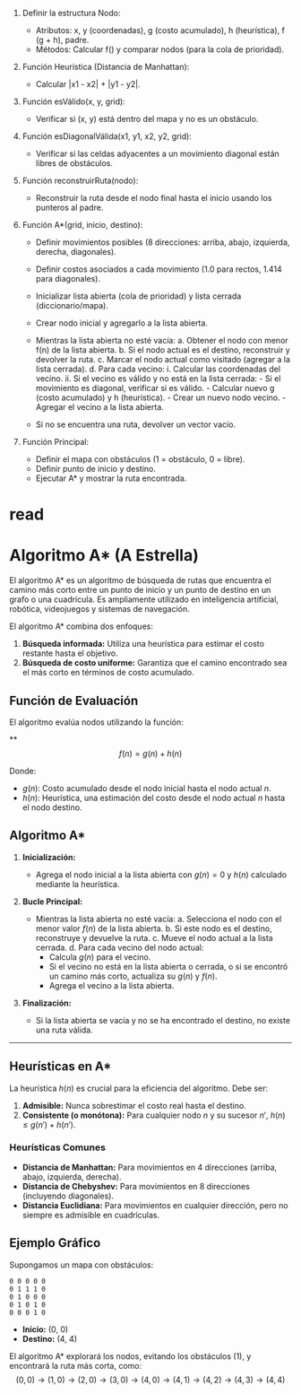 1. Definir la estructura Nodo:
   - Atributos: x, y (coordenadas), g (costo acumulado), h (heurística), f (g + h), padre.
   - Métodos: Calcular f() y comparar nodos (para la cola de prioridad).

2. Función Heurística (Distancia de Manhattan):
   - Calcular |x1 - x2| + |y1 - y2|.

3. Función esVálido(x, y, grid):
   - Verificar si (x, y) está dentro del mapa y no es un obstáculo.

4. Función esDiagonalVálida(x1, y1, x2, y2, grid):
   - Verificar si las celdas adyacentes a un movimiento diagonal están libres de obstáculos.

5. Función reconstruirRuta(nodo):
   - Reconstruir la ruta desde el nodo final hasta el inicio usando los punteros al padre.

6. Función A*(grid, inicio, destino):
   - Definir movimientos posibles (8 direcciones: arriba, abajo, izquierda, derecha, diagonales).
   - Definir costos asociados a cada movimiento (1.0 para rectos, 1.414 para diagonales).
   - Inicializar lista abierta (cola de prioridad) y lista cerrada (diccionario/mapa).
   - Crear nodo inicial y agregarlo a la lista abierta.

   - Mientras la lista abierta no esté vacía:
     a. Obtener el nodo con menor f(n) de la lista abierta.
     b. Si el nodo actual es el destino, reconstruir y devolver la ruta.
     c. Marcar el nodo actual como visitado (agregar a la lista cerrada).
     d. Para cada vecino:
        i. Calcular las coordenadas del vecino.
        ii. Si el vecino es válido y no está en la lista cerrada:
            - Si el movimiento es diagonal, verificar si es válido.
            - Calcular nuevo g (costo acumulado) y h (heurística).
            - Crear un nuevo nodo vecino.
            - Agregar el vecino a la lista abierta.

   - Si no se encuentra una ruta, devolver un vector vacío.

7. Función Principal:
   - Definir el mapa con obstáculos (1 = obstáculo, 0 = libre).
   - Definir punto de inicio y destino.
   - Ejecutar A* y mostrar la ruta encontrada.


# read

# Algoritmo A\* (A Estrella)

El algoritmo A\* es un algoritmo de búsqueda de rutas que encuentra el camino más corto entre un punto de inicio y un punto de destino en un grafo o una cuadrícula. Es ampliamente utilizado en inteligencia artificial, robótica, videojuegos y sistemas de navegación.

El algoritmo A\* combina dos enfoques:

1. **Búsqueda informada:** Utiliza una heurística para estimar el costo restante hasta el objetivo.
2. **Búsqueda de costo uniforme:** Garantiza que el camino encontrado sea el más corto en términos de costo acumulado.

## Función de Evaluación
El algoritmo evalúa nodos utilizando la función:

**$$
f(n) = g(n) + h(n)
$$

Donde:
- $g(n)$: Costo acumulado desde el nodo inicial hasta el nodo actual $n$.
- $h(n)$: Heurística, una estimación del costo desde el nodo actual $n$ hasta el nodo destino.

## Algoritmo A\*

1. **Inicialización:**
   - Agrega el nodo inicial a la lista abierta con $g(n) = 0$ y $h(n)$ calculado mediante la heurística.

2. **Bucle Principal:**
   - Mientras la lista abierta no esté vacía:
     a. Selecciona el nodo con el menor valor $f(n)$ de la lista abierta.
     b. Si este nodo es el destino, reconstruye y devuelve la ruta.
     c. Mueve el nodo actual a la lista cerrada.
     d. Para cada vecino del nodo actual:
        - Calcula $g(n)$ para el vecino.
        - Si el vecino no está en la lista abierta o cerrada, o si se encontró un camino más corto, actualiza su $g(n)$ y $f(n)$.
        - Agrega el vecino a la lista abierta.

3. **Finalización:**
   - Si la lista abierta se vacía y no se ha encontrado el destino, no existe una ruta válida.

---

## **Heurísticas en A\***

La heurística $h(n)$ es crucial para la eficiencia del algoritmo. Debe ser:
1. **Admisible:** Nunca sobrestimar el costo real hasta el destino.
2. **Consistente (o monótona):** Para cualquier nodo $n$ y su sucesor $n'$, $h(n) \leq g(n') + h(n')$.

### **Heurísticas Comunes**
- **Distancia de Manhattan:** Para movimientos en 4 direcciones (arriba, abajo, izquierda, derecha).
- **Distancia de Chebyshev:** Para movimientos en 8 direcciones (incluyendo diagonales).
- **Distancia Euclidiana:** Para movimientos en cualquier dirección, pero no siempre es admisible en cuadrículas.
## **Ejemplo Gráfico**

Supongamos un mapa con obstáculos:

```
0 0 0 0 0
0 1 1 1 0
0 1 0 0 0
0 1 0 1 0
0 0 0 1 0
```

- **Inicio:** (0, 0)
- **Destino:** (4, 4)

El algoritmo A\* explorará los nodos, evitando los obstáculos (1), y encontrará la ruta más corta, como:
$$
(0, 0) \rightarrow (1, 0) \rightarrow (2, 0) \rightarrow (3, 0) \rightarrow (4, 0) \rightarrow (4, 1) \rightarrow (4, 2) \rightarrow (4, 3) \rightarrow (4, 4)
$$
